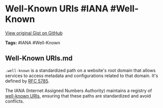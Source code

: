 # Well-Known URIs #IANA #Well-Known

[View original Gist on GitHub](https://gist.github.com/Integralist/3af3a4bfa038ed873c168709240e7213)

**Tags:** #IANA #Well-Known

## Well-Known URIs.md

`.well-known` is a standardized path on a website's root domain that allows services to access metadata and configurations related to that domain. It's defined by [RFC 5785].

The IANA (Internet Assigned Numbers Authority) maintains a registry of [well-known URIs][wellknown], ensuring that these paths are standardized and avoid conflicts.

[rfc 5785]: https://datatracker.ietf.org/doc/html/rfc5785
[wellknown]: https://www.iana.org/assignments/well-known-uris/well-known-uris.xhtml

